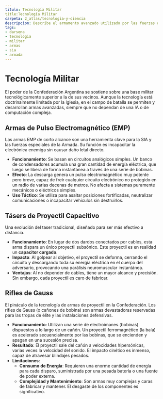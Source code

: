 ```yaml
---
titulo: Tecnología Militar
title:Tecnología Militar
carpeta: 2_atlas/tecnologia-y-ciencia
descripcion: Describe el armamento avanzado utilizado por las fuerzas armadas y la SIA en la Confederación Argentina.
tags:
- darsena
- tecnologia
- militar
- armas
- sia
- armada
---
```


# Tecnología Militar

El poder de la Confederación Argentina se sostiene sobre una base militar tecnológicamente superior a la de sus vecinos. Aunque la tecnología está doctrinalmente limitada por la Iglesia, en el campo de batalla se permiten y desarrollan armas avanzadas, siempre que no dependan de una IA o de computación compleja.

## Armas de Pulso Electromagnético (EMP)

Las armas EMP de corto alcance son una herramienta clave para la SIA y las fuerzas especiales de la Armada. Su función es incapacitar la electrónica enemiga sin causar daño letal directo.

-   **Funcionamiento**: Se basan en circuitos analógicos simples. Un banco de condensadores acumula una gran cantidad de energía eléctrica, que luego se libera de forma instantánea a través de una serie de bobinas.
-   **Efecto**: La descarga genera un pulso electromagnético muy potente pero breve, capaz de freír cualquier circuito electrónico no protegido en un radio de varias decenas de metros. No afecta a sistemas puramente mecánicos o eléctricos simples.
-   **Uso Táctico**: Se utiliza para asaltar posiciones fortificadas, neutralizar comunicaciones o incapacitar vehículos sin destruirlos.

## Tásers de Proyectil Capacitivo

Una evolución del taser tradicional, diseñado para ser más efectivo a distancia.

-   **Funcionamiento**: En lugar de dos dardos conectados por cables, esta arma dispara un único proyectil subsónico. Este proyectil es en realidad un **capacitor cargado**.
-   **Impacto**: Al golpear al objetivo, el proyectil se deforma, cerrando el circuito y descargando toda su energía eléctrica en el cuerpo del adversario, provocando una parálisis neuromuscular instantánea.
-   **Ventajas**: Al no depender de cables, tiene un mayor alcance y precisión. Sin embargo, cada proyectil es caro de fabricar.

## Rifles de Gauss

El pináculo de la tecnología de armas de proyectil en la Confederación. Los rifles de Gauss (o cañones de bobina) son armas devastadoras reservadas para las tropas de élite y las instalaciones defensivas.

-   **Funcionamiento**: Utilizan una serie de electroimanes (bobinas) dispuestos a lo largo de un cañón. Un proyectil ferromagnético (la bala) es acelerado secuencialmente por las bobinas, que se encienden y apagan en una sucesión precisa.
-   **Resultado**: El proyectil sale del cañón a velocidades hipersónicas, varias veces la velocidad del sonido. El impacto cinético es inmenso, capaz de atravesar blindajes pesados.
-   **Limitaciones**:
    -   **Consumo de Energía**: Requieren una enorme cantidad de energía para cada disparo, suministrada por una pesada batería o una fuente de poder externa.
    -   **Complejidad y Mantenimiento**: Son armas muy complejas y caras de fabricar y mantener. El desgaste de los componentes es significativo.
